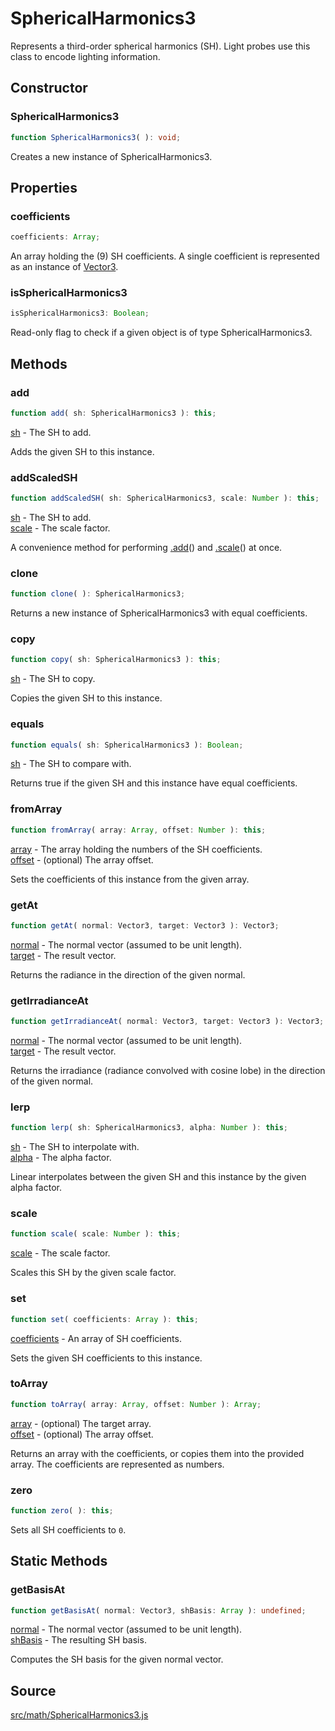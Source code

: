 # SphericalHarmonics3

Represents a third-order spherical harmonics (SH). Light probes use this class
to encode lighting information.

## Constructor

### SphericalHarmonics3

  
  
```ts  
function SphericalHarmonics3( ): void;  
```  

Creates a new instance of SphericalHarmonics3.

## Properties

### coefficients

  
  
```ts  
coefficients: Array;  
```  

An array holding the (9) SH coefficients. A single coefficient is represented
as an instance of [Vector3](en\math\Vector3.html).

### isSphericalHarmonics3

  
  
```ts  
isSphericalHarmonics3: Boolean;  
```  

Read-only flag to check if a given object is of type SphericalHarmonics3.

## Methods

### add

  
  
```ts  
function add( sh: SphericalHarmonics3 ): this;  
```  

[sh](en\math\SphericalHarmonics3.html) - The SH to add.  
  
Adds the given SH to this instance.

### addScaledSH

  
  
```ts  
function addScaledSH( sh: SphericalHarmonics3, scale: Number ): this;  
```  

[sh](en\math\SphericalHarmonics3.html) - The SH to add.  
[scale](#) - The scale factor.  
  
A convenience method for performing [.add](#)() and [.scale](#)() at once.

### clone

  
  
```ts  
function clone( ): SphericalHarmonics3;  
```  

Returns a new instance of SphericalHarmonics3 with equal coefficients.

### copy

  
  
```ts  
function copy( sh: SphericalHarmonics3 ): this;  
```  

[sh](en\math\SphericalHarmonics3.html) - The SH to copy.  
  
Copies the given SH to this instance.

### equals

  
  
```ts  
function equals( sh: SphericalHarmonics3 ): Boolean;  
```  

[sh](en\math\SphericalHarmonics3.html) - The SH to compare with.  
  
Returns true if the given SH and this instance have equal coefficients.

### fromArray

  
  
```ts  
function fromArray( array: Array, offset: Number ): this;  
```  

[array](#) - The array holding the numbers of the SH coefficients.  
[offset](#) - (optional) The array offset.  
  
Sets the coefficients of this instance from the given array.

### getAt

  
  
```ts  
function getAt( normal: Vector3, target: Vector3 ): Vector3;  
```  

[normal](en\math\Vector3.html) - The normal vector (assumed to be unit
length).  
[target](en\math\Vector3.html) - The result vector.  
  
Returns the radiance in the direction of the given normal.

### getIrradianceAt

  
  
```ts  
function getIrradianceAt( normal: Vector3, target: Vector3 ): Vector3;  
```  

[normal](en\math\Vector3.html) - The normal vector (assumed to be unit
length).  
[target](en\math\Vector3.html) - The result vector.  
  
Returns the irradiance (radiance convolved with cosine lobe) in the direction
of the given normal.

### lerp

  
  
```ts  
function lerp( sh: SphericalHarmonics3, alpha: Number ): this;  
```  

[sh](en\math\SphericalHarmonics3.html) - The SH to interpolate with.  
[alpha](#) - The alpha factor.  
  
Linear interpolates between the given SH and this instance by the given alpha
factor.

### scale

  
  
```ts  
function scale( scale: Number ): this;  
```  

[scale](#) - The scale factor.  
  
Scales this SH by the given scale factor.

### set

  
  
```ts  
function set( coefficients: Array ): this;  
```  

[coefficients](#) - An array of SH coefficients.  
  
Sets the given SH coefficients to this instance.

### toArray

  
  
```ts  
function toArray( array: Array, offset: Number ): Array;  
```  

[array](#) - (optional) The target array.  
[offset](#) - (optional) The array offset.  
  
Returns an array with the coefficients, or copies them into the provided
array. The coefficients are represented as numbers.

### zero

  
  
```ts  
function zero( ): this;  
```  

Sets all SH coefficients to `0`.

## Static Methods

### getBasisAt

  
  
```ts  
function getBasisAt( normal: Vector3, shBasis: Array ): undefined;  
```  

[normal](en\math\Vector3.html) - The normal vector (assumed to be unit
length).  
[shBasis](#) - The resulting SH basis.  
  
Computes the SH basis for the given normal vector.

## Source

<a
href="https://github.com/mrdoob/three.js/blob/master/src/math/SphericalHarmonics3.js">src/math/SphericalHarmonics3.js</a>

